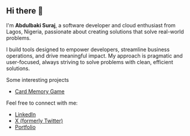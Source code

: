 ## Hi there 👋

I'm **Abdulbaki Suraj**, a software developer and cloud enthusiast from Lagos, Nigeria, passionate about creating solutions that solve real-world problems.

I build tools designed to empower developers, streamline business operations, and drive meaningful impact. My approach is pragmatic and user-focused, always striving to solve problems with clean, efficient solutions.

Some interesting projects
- [Card Memory Game](https://codelikesuraj.github.io/alpinejs-memory-game)

Feel free to connect with me:
- [LinkedIn](https://linkedin.com/in/abdulbaki-suraj)
- [X (formerly Twitter)](https://x.com/abdulbaki_suraj)
- [Portfolio](https://abdulbakisuraj.com)
